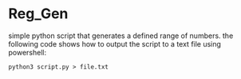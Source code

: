 # Reg_Gen
simple python script that generates a defined range of numbers.
the following code shows how to output the script to a text file using powershell:

`python3 script.py > file.txt`
